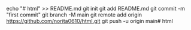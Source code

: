 echo "# html" >> README.md
git init
git add README.md
git commit -m "first commit"
git branch -M main
git remote add origin https://github.com/norita0610/html.git
git push -u origin main# html
